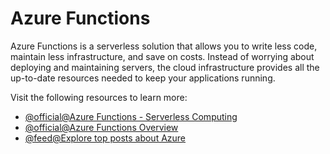 # Azure Functions

Azure Functions is a serverless solution that allows you to write less code, maintain less infrastructure, and save on costs. Instead of worrying about deploying and maintaining servers, the cloud infrastructure provides all the up-to-date resources needed to keep your applications running.

Visit the following resources to learn more:

- [@official@Azure Functions - Serverless Computing](https://azure.microsoft.com/en-in/products/functions)
- [@official@Azure Functions Overview](https://learn.microsoft.com/en-us/azure/azure-functions/functions-overview)
- [@feed@Explore top posts about Azure](https://app.daily.dev/tags/azure?ref=roadmapsh)
